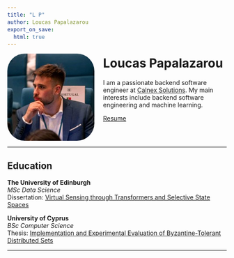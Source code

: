 ```yaml
---
title: "L P"  
author: Loucas Papalazarou  
export_on_save:  
  html: true
---
```


<div style="display: flex">
    <img src="/img/profile.jpg" alt="profile" width="200" style="border-radius: 20%; margin-right: 20px;"/>
    <div>
        <h1 style="margin-top: 5px">Loucas Papalazarou</h1>
        <p>I am a passionate backend software engineer at <a href="https://www.calnexsol.com/">Calnex Solutions</a>. My main interests include backend software engineering and machine learning.</p>
        <a href="https://drive.google.com/file/d/1JpzjOPLSKEWmFFKmPBhmMe6mTonRgAFt/view?usp=sharing">Resume</a>
    </div>
    
</div>

---

## Education

**The University of Edinburgh**  
*MSc Data Science*  
Dissertation: [Virtual Sensing through Transformers and Selective State Spaces](https://drive.google.com/file/d/1tUHcRmIP_4Zas3GW0R4hAp0-1hKyUVCc/view?usp=sharing)

**University of Cyprus**  
*BSc Computer Science*  
Thesis: [Implementation and Experimental Evaluation of Byzantine-Tolerant Distributed Sets](https://drive.google.com/file/d/1kvxkyFYwMDLt0MRjA3JBI5GmTEKPO5Cy/view?usp=sharing)

---

